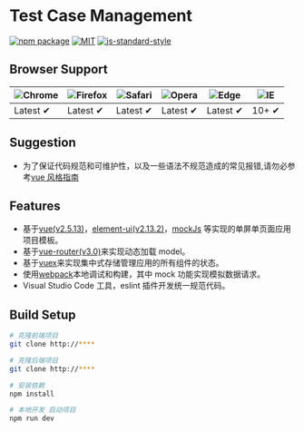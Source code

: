 # Test Case Management

[![npm package](https://img.shields.io/npm/v/vue.svg)](https://www.npmjs.com/package/vue)
[![MIT](https://img.shields.io/dub/l/vibe-d.svg?style=flat-square)](http://opensource.org/licenses/MIT)
[![js-standard-style](https://img.shields.io/badge/code%20style-standard-brightgreen.svg)](http://standardjs.com)


## Browser Support

| ![Chrome](https://raw.github.com/alrra/browser-logos/master/src/chrome/chrome_48x48.png) | ![Firefox](https://raw.github.com/alrra/browser-logos/master/src/firefox/firefox_48x48.png) | ![Safari](https://raw.github.com/alrra/browser-logos/master/src/safari/safari_48x48.png) | ![Opera](https://raw.github.com/alrra/browser-logos/master/src/opera/opera_48x48.png) | ![Edge](https://raw.github.com/alrra/browser-logos/master/src/edge/edge_48x48.png) | ![IE](https://raw.github.com/alrra/browser-logos/master/src/archive/internet-explorer_9-11/internet-explorer_9-11_48x48.png) |
| ---------------------------------------------------------------------------------------- | ------------------------------------------------------------------------------------------- | ---------------------------------------------------------------------------------------- | ------------------------------------------------------------------------------------- | ---------------------------------------------------------------------------------- | ---------------------------------------------------------------------------------------------------------------------------- |
| Latest ✔                                                                                 | Latest ✔                                                                                    | Latest ✔                                                                                 | Latest ✔                                                                              | Latest ✔                                                                           | 10+ ✔                                                                                                                        |

## Suggestion

* 为了保证代码规范和可维护性，以及一些语法不规范造成的常见报错,请勿必参考[vue 风格指南](https://cn.vuejs.org/v2/style-guide/)

## Features

* 基于[vue(v2.5.13)](https://github.com/vuejs)，[element-ui(v2.13.2)](https://github.com/ElemeFE/element)，[mockJs](https://github.com/nuysoft/Mock) 等实现的单屏单页面应用项目模板。
* 基于[vue-router(v3.0)](https://github.com/vuejs/vue-router)来实现动态加载 model。
* 基于[vuex](https://github.com/vuejs/vuex)来实现集中式存储管理应用的所有组件的状态。
* 使用[webpack](https://github.com/webpack/webpack)本地调试和构建，其中 mock 功能实现模拟数据请求。
* Visual Studio Code 工具，eslint 插件开发统一规范代码。

## Build Setup

```bash
# 克隆前端项目
git clone http://****

# 克隆后端项目
git clone http://****

# 安装依赖
npm install

# 本地开发 启动项目
npm run dev
```
